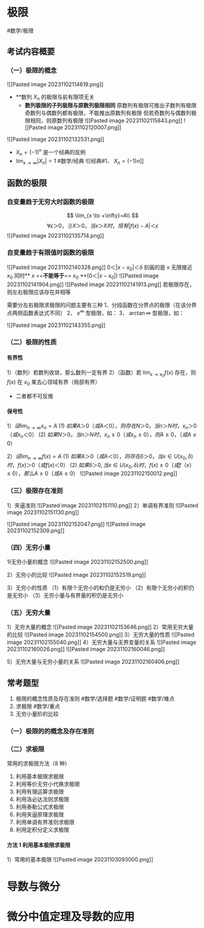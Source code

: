 # 极限 
#数学/极限
## 考试内容概要
### （一）极限的概念
![[Pasted image 20231102114619.png]]
- **数列 ${X_n}$ 的极限与前有限项无关
	- **数列极限的子列极限与原数列极限相同**
		原数列有极限可推出子数列有极限
		奇数列与偶数列都有极限，不能推出原数列有极限
		但若奇数列与偶数列极限相同，则原数列有极限
![[Pasted image 20231102115843.png]] 
![[Pasted image 20231102120007.png]]

![[Pasted image 20231102132531.png]]
-  $X_n = (-1)^n$ 是一个经典的反例 
- $\lim_{x \to \infty} |X_n|=1$
#数学/经典
![[经典#1、 $X_n = (-1) n$]]

## 函数的极限
### 自变量趋于无穷大时函数的极限
$$
\lim_{x \to +\infty}=A\\
$$
$$
\forall \epsilon＞0，\exists X＞0，当x＞X时，恒有|f(x)-A|＜\epsilon
$$
![[Pasted image 20231102135714.png]]
### 自变量趋于有限值时函数的极限
![[Pasted image 20231102140328.png]]
$0＜|x-x_0|＜\delta$ 刻画的是 x 无限接近 $x_0$
同时** $x$ ==**不能等于**== $x_0$ **($0＜|x-x_0|$)
![[Pasted image 20231102141904.png]]
![[Pasted image 20231102141913.png]]
	若极限存在，则左右极限应该存在并相等


需要分左右极限求极限的问题主要有三种
1、分段函数在分界点的极限（在该分界点两侧函数表达式不同）
2、 $e^\infty$ 型极限，如：
3、 $\arctan \infty$ 型极限，如：

![[Pasted image 20231102143355.png]]


### （二）极限的性质
#### 有界性
1）（数列）若数列收敛，那么数列一定有界
2）（函数）若 $\lim_{x\to x_0}f(x)$ 存在，则 $f (x)$ 在 $x_0$ 某去心领域有界（局部有界）
- 二者都不可反推

#### 保号性
1）$设\lim_{n\to \infty}x_n=A$ 
	(1) $如果A＞0（或A＜0），则存在N＞0，当n＞N时，x_n＞0（或x_n＜0）$
	(2)  $如果N＞0，当n＞N时，x_n≥0（或x_n≤0），则A≥0，（或A≤0）$

2）$设\lim_{n\to \infty}f(x)=A$ 
	(1) $如果A＞0（或A＜0），则存在\delta＞0，当x\in U(x_0,\delta)时，f(x)＞0（或f(x)＜0）$
	(2)  $如果\delta＞0,当x\in U(x_0,\delta)时，f(x)≥0（或f（x）≤0），那么A≥0（或A≤0）$
![[Pasted image 20231102150012.png]]


### （三）极限存在准则
1）夹逼准则
![[Pasted image 20231102151110.png]]
2）单调有界准则
![[Pasted image 20231102151130.png]]


![[Pasted image 20231102152047.png]]
![[Pasted image 20231102152309.png]]
### （四）无穷小量
1)无穷小量的概念
	![[Pasted image 20231102152500.png]]


2）无穷小的比较
![[Pasted image 20231102152519.png]]

3）无穷小的性质
（1）有限个无穷小的和仍是无穷小
（2）有限个无穷小的积仍是无穷小
（3）无穷小量与有界量的积仍是无穷小

### （五）无穷大量
1）无穷大量的概念
![[Pasted image 20231102153646.png]]
2）常用无穷大量的比较
![[Pasted image 20231102154500.png]]
3）无穷大量的性质
![[Pasted image 20231102155040.png]]
4）无穷大量与无界变量的关系
![[Pasted image 20231102160026.png]]
![[Pasted image 20231102160046.png]]

5）无穷大量与无穷小量的关系
![[Pasted image 20231102160406.png]]







## 常考题型
1. 极限的概念性质及存在准则 #数学/选择题 #数学/证明题 #数学/难点
2. 求极限 #数学/重点 
3. 无穷小量阶的比较

### （一）极限的的概念及存在准则


### （二）求极限
常用的求极限方法（8 种）

1. 利用基本极限求极限
2. 利用等价无穷小代换求极限
3. 利用有理运算求极限
4. 利用洛必达法则求极限
5. 利用泰勒公式求极限
6. 利用夹逼原理求极限
7. 利用单调有界准则求极限
8. 利用定积分定义求极限

#### 方法 1 利用基本极限求极限
1）常用的基本极限
![[Pasted image 20231103093000.png]]


# 导数与微分




# 微分中值定理及导数的应用








